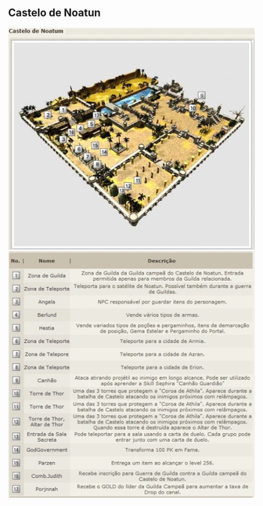 ## Castelo de Noatun

<p align="center">
<img src="./files/mapa-noatun.webp" />
<img src="./files/mapa-noatun-numeracao.webp" />
</p> 